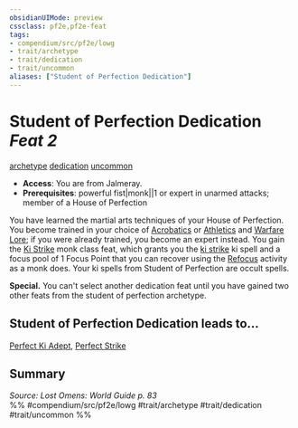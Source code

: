 ```yaml
---
obsidianUIMode: preview
cssclass: pf2e,pf2e-feat
tags:
- compendium/src/pf2e/lowg
- trait/archetype
- trait/dedication
- trait/uncommon
aliases: ["Student of Perfection Dedication"]
---
```

# Student of Perfection Dedication  *Feat 2*  
[archetype](../../Rules/traits/archetype.md)  [dedication](../../Rules/traits/dedication.md)  [uncommon](../../Rules/traits/uncommon.md)  

- **Access**: You are from Jalmeray.
- **Prerequisites**: powerful fist|monk||1 or expert in unarmed attacks; member of a House of Perfection

You have learned the martial arts techniques of your House of Perfection. You become trained in your choice of [Acrobatics](../skills.md#Acrobatics) or [Athletics](../skills.md#Athletics) and [Warfare Lore](../skills.md#Lore); if you were already trained, you become an expert instead. You gain the [Ki Strike](ki-strike.md) monk class feat, which grants you the [ki strike](../spells/ki-strike.md) ki spell and a focus pool of 1 Focus Point that you can recover using the [Refocus](../../Rules/actions/refocus.md) activity as a monk does. Your ki spells from Student of Perfection are occult spells.

**Special.** You can't select another dedication feat until you have gained two other feats from the student of perfection archetype.

## Student of Perfection Dedication leads to...

[Perfect Ki Adept](perfect-ki-adept-lowg.md), [Perfect Strike](perfect-strike-lowg.md)

## Summary

*Source: Lost Omens: World Guide p. 83*  
%% #compendium/src/pf2e/lowg #trait/archetype #trait/dedication #trait/uncommon %%